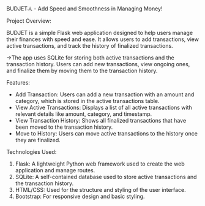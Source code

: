 BUDJET𖥂 - Add Speed and Smoothness in Managing Money!

Project Overview:

BUDJET is a simple Flask web application designed to help users manage their finances with speed and ease. It allows users to add transactions, view active transactions, and track the history of finalized transactions.

->The app uses SQLite for storing both active transactions and the transaction history. Users can add new transactions, view ongoing ones, and finalize them by moving them to the transaction history.

Features:
* Add Transaction: Users can add a new transaction with an amount and category, which is stored in the active transactions table.
* View Active Transactions: Displays a list of all active transactions with relevant details like amount, category, and timestamp.
* View Transaction History: Shows all finalized transactions that have been moved to the transaction history.
* Move to History: Users can move active transactions to the history once they are finalized.


Technologies Used:
1. Flask: A lightweight Python web framework used to create the web application and manage routes.
2. SQLite: A self-contained database used to store active transactions and the transaction history.
3. HTML/CSS: Used for the structure and styling of the user interface.
4. Bootstrap: For responsive design and basic styling.
